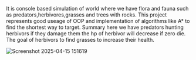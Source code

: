 It is console based simulation of world where we have flora and fauna such as predators,herbivores,grasses and trees with rocks. 
This project represents good useage of OOP and implementation of algorithms like A* to find the shortest way to target.
Summary here we have predators hunting herbivors if they damage them the hp of herbivor will decrease if zero die.
The goal of herbivors to find grasses to increase their health.

![Screenshot 2025-04-15 151619](https://github.com/user-attachments/assets/c28139b3-66ee-4e83-bc8f-562e3f62925b)
